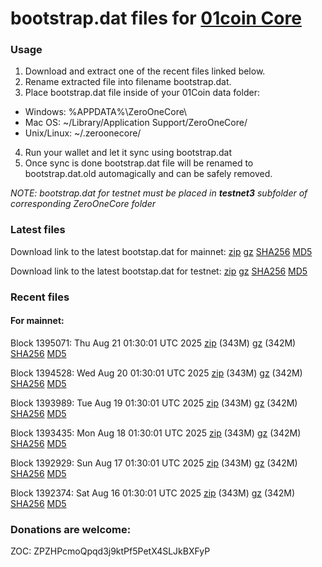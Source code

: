 # bootstrap.dat files for [01coin Core](https://01coin.io)

### Usage

1. Download and extract one of the recent files linked below.
2. Rename extracted file into filename bootstrap.dat.
3. Place bootstrap.dat file inside of your 01Coin data folder:
 - Windows: %APPDATA%\ZeroOneCore\
 - Mac OS: ~/Library/Application Support/ZeroOneCore/
 - Unix/Linux: ~/.zeroonecore/
4. Run your wallet and let it sync using bootstrap.dat
5. Once sync is done bootstrap.dat file will be renamed to bootstrap.dat.old automagically and can be safely removed.

_NOTE: bootstrap.dat for testnet must be placed in **testnet3** subfolder of corresponding ZeroOneCore folder_

### Latest files
Download link to the latest bootstap.dat for mainnet: [zip](https://files.01coin.io/mainnet/bootstrap.dat.zip) [gz](https://files.01coin.io/mainnet/bootstrap.dat.tar.gz) [SHA256](https://files.01coin.io/mainnet/sha256.txt) [MD5](https://files.01coin.io/mainnet/md5.txt)

Download link to the latest bootstap.dat for testnet: [zip](https://files.01coin.io/testnet/bootstrap.dat.zip) [gz](https://files.01coin.io/testnet/bootstrap.dat.tar.gz) [SHA256](https://files.01coin.io/testnet/sha256.txt) [MD5](https://files.01coin.io/testnet/md5.txt)

### Recent files

#### For mainnet:

Block 1395071: Thu Aug 21 01:30:01 UTC 2025 [zip](https://files.01coin.io/mainnet/2025-08-21/bootstrap.dat.zip) (343M) [gz](https://files.01coin.io/mainnet/2025-08-21/bootstrap.dat.tar.gz) (342M) [SHA256](https://files.01coin.io/mainnet/2025-08-21/sha256.txt) [MD5](https://files.01coin.io/mainnet/2025-08-21/md5.txt)

Block 1394528: Wed Aug 20 01:30:01 UTC 2025 [zip](https://files.01coin.io/mainnet/2025-08-20/bootstrap.dat.zip) (343M) [gz](https://files.01coin.io/mainnet/2025-08-20/bootstrap.dat.tar.gz) (342M) [SHA256](https://files.01coin.io/mainnet/2025-08-20/sha256.txt) [MD5](https://files.01coin.io/mainnet/2025-08-20/md5.txt)

Block 1393989: Tue Aug 19 01:30:01 UTC 2025 [zip](https://files.01coin.io/mainnet/2025-08-19/bootstrap.dat.zip) (343M) [gz](https://files.01coin.io/mainnet/2025-08-19/bootstrap.dat.tar.gz) (342M) [SHA256](https://files.01coin.io/mainnet/2025-08-19/sha256.txt) [MD5](https://files.01coin.io/mainnet/2025-08-19/md5.txt)

Block 1393435: Mon Aug 18 01:30:01 UTC 2025 [zip](https://files.01coin.io/mainnet/2025-08-18/bootstrap.dat.zip) (343M) [gz](https://files.01coin.io/mainnet/2025-08-18/bootstrap.dat.tar.gz) (342M) [SHA256](https://files.01coin.io/mainnet/2025-08-18/sha256.txt) [MD5](https://files.01coin.io/mainnet/2025-08-18/md5.txt)

Block 1392929: Sun Aug 17 01:30:01 UTC 2025 [zip](https://files.01coin.io/mainnet/2025-08-17/bootstrap.dat.zip) (343M) [gz](https://files.01coin.io/mainnet/2025-08-17/bootstrap.dat.tar.gz) (342M) [SHA256](https://files.01coin.io/mainnet/2025-08-17/sha256.txt) [MD5](https://files.01coin.io/mainnet/2025-08-17/md5.txt)

Block 1392374: Sat Aug 16 01:30:01 UTC 2025 [zip](https://files.01coin.io/mainnet/2025-08-16/bootstrap.dat.zip) (343M) [gz](https://files.01coin.io/mainnet/2025-08-16/bootstrap.dat.tar.gz) (342M) [SHA256](https://files.01coin.io/mainnet/2025-08-16/sha256.txt) [MD5](https://files.01coin.io/mainnet/2025-08-16/md5.txt)


### Donations are welcome:

ZOC: ZPZHPcmoQpqd3j9ktPf5PetX4SLJkBXFyP
